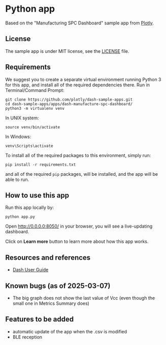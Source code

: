 # Python app

Based on the "Manufacturing SPC Dashboard" sample app from [Plotly](https//plot.ly/).

## License 

The sample app is under MIT license, see the [LICENSE](./LICENSE) file. 

## Requirements
We suggest you to create a separate virtual environment running Python 3 for this app, and install all of the required dependencies there. Run in Terminal/Command Prompt:

```
git clone https://github.com/plotly/dash-sample-apps.git
cd dash-sample-apps/apps/dash-manufacture-spc-dashboard/
python3 -m virtualenv venv
```
In UNIX system: 

```
source venv/bin/activate
```
In Windows: 

```
venv\Scripts\activate
```

To install all of the required packages to this environment, simply run:

```
pip install -r requirements.txt
```

and all of the required `pip` packages, will be installed, and the app will be able to run.


## How to use this app

Run this app locally by:
```
python app.py
```
Open http://0.0.0.0:8050/ in your browser, you will see a live-updating dashboard.

Click on **Learn more** button to learn more about how this app works.

## Resources and references

* [Dash User Guide](https://dash.plot.ly/)

## Known bugs (as of 2025-03-07)

- The big graph does not show the last value of Vcc (even though the small one in Metrics Summary does)

## Features to be added

- automatic update of the app when the .csv is modified
- BLE reception

